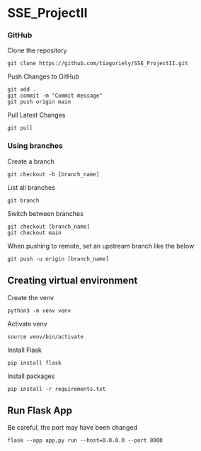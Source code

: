 # SSE_ProjectII

### GitHub
Clone the repository
```
git clone https://github.com/tiagoriely/SSE_ProjectII.git
```
Push Changes to GitHub
```
git add .
git commit -m "Commit message"
git push origin main
```

Pull Latest Changes
```
git pull
```

### Using branches
Create a branch
```
git checkout -b [branch_name]
```

List all branches
```
git branch
```

Switch between branches
```
git checkout [branch_name]
git checkout main
```

When pushing to remote, set an upstream branch like the below
```
git push -u origin [branch_name]
```

## Creating virtual environment
Create the venv
```
python3 -m venv venv
```

Activate venv
```
source venv/bin/activate
```

Install Flask
```
pip install flask
```

Install packages
```
pip install -r requirements.txt
```

## Run Flask App
Be careful, the port may have been changed
```
flask --app app.py run --host=0.0.0.0 --port 8000
```

